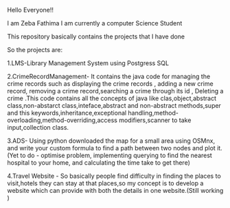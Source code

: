 Hello Everyone!!

I am Zeba Fathima
I am currently a computer Science Student

This repository basically contains the projects that I have done 

So the projects are:

1.LMS-Library Management System using Postgress SQL 

2.CrimeRecordManagement- It contains the java code for managing the crime records such as displaying the crime records , adding a new crime record, removing a crime record,searching a crime through its id , Deleting a crime .This code contains all the concepts of java like clas,object,abstract class,non-abstarct class,inteface,abstract and non-abstract methods,super and this keywords,inheritance,exceptional handling,method-overloading,method-overriding,access modifiers,scanner to take input,collection class. 

3.ADS- Using python downloaded the map for a small area using OSMnx, and write your custom formula to find a path between two nodes and plot it.(Yet to do - optimise problem, implementing querying to find the nearest hospital to your home, and calculating the time take to get there)

4.Travel Website - So basically people find difficulty in finding the places to visit,hotels they can stay at that places,so my concept is to develop a website which can provide with both the details in one website.(Still working )
